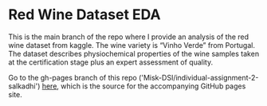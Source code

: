 # Red Wine Dataset EDA

This is the main branch of the repo where I provide an analysis of the red wine dataset from kaggle. The wine variety is “Vinho Verde” from Portugal. The dataset describes physiochemical properties of the wine samples taken at the certification stage plus an expert assessment of quality.

Go to the gh-pages branch of this repo ('Misk-DSI/individual-assignment-2-salkadhi') [here](https://Misk-DSI.github.io/individual-assignment-2-salkadhi/), which is the source for the accompanying GitHub pages site.

